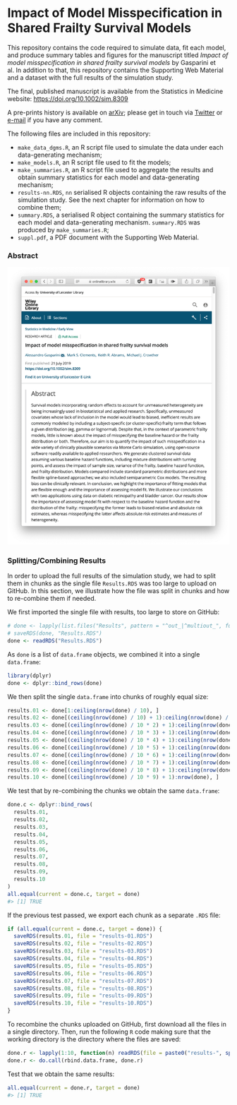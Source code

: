 
<!-- README.md is generated from README.Rmd. Please edit that file -->

# Impact of Model Misspecification in Shared Frailty Survival Models

This repository contains the code required to simulate data, fit each
model, and produce summary tables and figures for the manuscript titled
*Impact of model misspecification in shared frailty survival models* by
Gasparini et al. In addition to that, this repository contains the
Supporting Web Material and a dataset with the full results of the
simulation study.

The final, published manuscript is available from the Statistics in
Medicine website: <https://doi.org/10.1002/sim.8309>

A pre-prints history is available on
[arXiv](https://arxiv.org/abs/1810.08140); please get in touch via
[Twitter](https://twitter.com/ellessenne) or
[e-mail](mailto:ag475@leicester.ac.uk?subject=Preprint:%20Impact%20of%20Model%20Misspecification%20in%20Shared%20Frailty%20Survival%20Models)
if you have any comment.

The following files are included in this repository:

  - `make_data_dgms.R`, an R script file used to simulate the data under
    each data-generating mechanism;
  - `make_models.R`, an R script file used to fit the models;
  - `make_summaries.R`, an R script file used to aggregate the results
    and obtain summary statistics for each model and data-generating
    mechanism;
  - `results-nn.RDS`, `nn` serialised R objects containing the raw
    results of the simulation study. See the next chapter for
    information on how to combine them;
  - `summary.RDS`, a serialised R object containing the summary
    statistics for each model and data-generating mechanism.
    `summary.RDS` was produced by `make_summaries.R`;
  - `suppl.pdf`, a PDF document with the Supporting Web Material.

### Abstract

<p align="center">

<img src = "./abstract.png">

</p>

### Splitting/Combining Results

In order to upload the full results of the simulation study, we had to
split them in chunks as the single file `Results.RDS` was too large to
upload on GitHub. In this section, we illustrate how the file was split
in chunks and how to re-combine them if needed.

We first imported the single file with results, too large to store on
GitHub:

``` r
# done <- lapply(list.files("Results", pattern = "^out_|^multiout_", full.names = TRUE), readRDS)
# saveRDS(done, "Results.RDS")
done <- readRDS("Results.RDS")
```

As `done` is a list of `data.frame` objects, we combined it into a
single `data.frame`:

``` r
library(dplyr)
done <- dplyr::bind_rows(done)
```

We then split the single `data.frame` into chunks of roughly equal size:

``` r
results.01 <- done[1:ceiling(nrow(done) / 10), ]
results.02 <- done[(ceiling(nrow(done) / 10) + 1):ceiling(nrow(done) / 10 * 2), ]
results.03 <- done[(ceiling(nrow(done) / 10 * 2) + 1):ceiling(nrow(done) / 10 * 3), ]
results.04 <- done[(ceiling(nrow(done) / 10 * 3) + 1):ceiling(nrow(done) / 10 * 4), ]
results.05 <- done[(ceiling(nrow(done) / 10 * 4) + 1):ceiling(nrow(done) / 10 * 5), ]
results.06 <- done[(ceiling(nrow(done) / 10 * 5) + 1):ceiling(nrow(done) / 10 * 6), ]
results.07 <- done[(ceiling(nrow(done) / 10 * 6) + 1):ceiling(nrow(done) / 10 * 7), ]
results.08 <- done[(ceiling(nrow(done) / 10 * 7) + 1):ceiling(nrow(done) / 10 * 8), ]
results.09 <- done[(ceiling(nrow(done) / 10 * 8) + 1):ceiling(nrow(done) / 10 * 9), ]
results.10 <- done[(ceiling(nrow(done) / 10 * 9) + 1):nrow(done), ]
```

We test that by re-combining the chunks we obtain the same `data.frame`:

``` r
done.c <- dplyr::bind_rows(
  results.01,
  results.02,
  results.03,
  results.04,
  results.05,
  results.06,
  results.07,
  results.08,
  results.09,
  results.10
)
all.equal(current = done.c, target = done)
#> [1] TRUE
```

If the previous test passed, we export each chunk as a separate `.RDS`
file:

``` r
if (all.equal(current = done.c, target = done)) {
  saveRDS(results.01, file = "results-01.RDS")
  saveRDS(results.02, file = "results-02.RDS")
  saveRDS(results.03, file = "results-03.RDS")
  saveRDS(results.04, file = "results-04.RDS")
  saveRDS(results.05, file = "results-05.RDS")
  saveRDS(results.06, file = "results-06.RDS")
  saveRDS(results.07, file = "results-07.RDS")
  saveRDS(results.08, file = "results-08.RDS")
  saveRDS(results.09, file = "results-09.RDS")
  saveRDS(results.10, file = "results-10.RDS")
}
```

To recombine the chunks uploaded on GitHub, first download all the files
in a single directory. Then, run the following `R` code making sure that
the working directory is the directory where the files are saved:

``` r
done.r <- lapply(1:10, function(n) readRDS(file = paste0("results-", sprintf("%02d", n), ".RDS")))
done.r <- do.call(rbind.data.frame, done.r)
```

Test that we obtain the same results:

``` r
all.equal(current = done.r, target = done)
#> [1] TRUE
```
